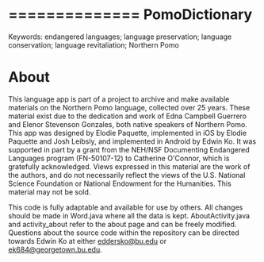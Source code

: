 ==============
PomoDictionary
==============

Keywords: endangered languages; language preservation; language conservation; language revitaliation; Northern Pomo

About
=====
This language app is part of a project to archive and make available materials on the Northern Pomo language, collected over 25 years. These material exist due to the dedication and work of Edna Campbell Guerrero and Elenor Stevenson Gonzales, both native speakers of Northern Pomo. This app was designed by Elodie Paquette, implemented in iOS by Elodie Paquette and Josh Leibsly, and implemented in Android by Edwin Ko. It was supported in part by a grant from the NEH/NSF Documenting Endangered Languages program (FN-50107-12) to Catherine O'Connor, which is gratefully acknowledged. Views expressed in this material are the work of the authors, and do not necessarily reflect the views of the U.S. National Science Foundation or National Endowment for the Humanities. This material may not be sold.

This code is fully adaptable and available for use by others. All changes should be made in Word.java where all the data is kept. AboutActivity.java and activity_about refer to the about page and can be freely modified. Questions about the source code within the repository can be directed towards Edwin Ko at either eddersko@bu.edu or ek684@georgetown.bu.edu.
